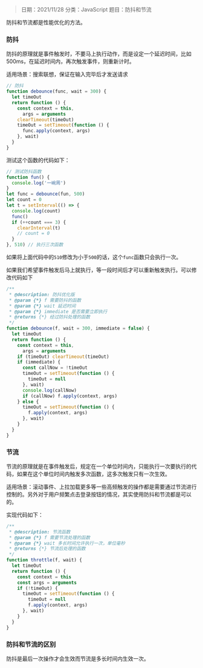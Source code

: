 > 日期：2021/11/28
分类：JavaScript
题目：防抖和节流

防抖和节流都是性能优化的方法。

### 防抖

防抖的原理就是事件触发时，不要马上执行动作，而是设定一个延迟时间，比如500ms，在延迟时间内，再次触发事件，则重新计时。

适用场景：搜索联想，保证在输入完毕后才发送请求

```JavaScript
// 防抖
function debounce(func, wait = 300) {
  let timeOut
  return function () {
    const context = this,
      args = arguments
    clearTimeout(timeOut)
    timeOut = setTimeout(function () {
      func.apply(context, args)
    }, wait)
  }
}
```

测试这个函数的代码如下：

```JavaScript
// 测试防抖函数
function fun() {
  console.log('一碗周')
}
let func = debounce(fun, 500)
let count = 0
let t = setInterval(() => {
  console.log(count)
  func()
  if (++count === 3) {
    clearInterval(t)
    // count = 0
  }
}, 510) // 执行三次函数
```

如果将上面代码中的`510`修改为小于`500`的话，这个`func`函数只会执行一次。

如果我们希望事件触发后马上就执行，等一段时间后才可以重新触发执行。可以修改代码如下

```JavaScript
/**
 * @description: 防抖优化版
 * @param {*} f 需要防抖的函数
 * @param {*} wait 延迟时间
 * @param {*} immediate 是否需要立即执行
 * @returns {*} 经过防抖处理的函数
 */
function debounce(f, wait = 300, immediate = false) {
  let timeOut
  return function () {
    const context = this,
      args = arguments
    if (timeOut) clearTimeout(timeOut)
    if (immediate) {
      const callNow = !timeOut
      timeOut = setTimeout(function () {
        timeOut = null
      }, wait)
      console.log(callNow)
      if (callNow) f.apply(context, args)
    } else {
      timeOut = setTimeout(function () {
        f.apply(context, args)
      }, wait)
    }
  }
}
```

### 节流

节流的原理就是在事件触发后，规定在一个单位时间内，只能执行一次要执行的代码，如果在这个单位时间内触发多次函数，这多次触发只有一次生效。

适用场景：滚动事件、上拉加载更多等一些高频触发的操作都是需要通过节流进行控制的。另外对于用户频繁点击登录按钮的情况，其实使用防抖和节流都是可以的。

实现代码如下：

```JavaScript
/**
 * @description: 节流函数
 * @param {*} f 需要节流处理的函数
 * @param {*} wait 多长时间允许执行一次，单位毫秒
 * @returns {*} 节流后处理的函数
 */
function throttle(f, wait) {
  let timeOut
  return function () {
    const context = this
    const args = arguments
    if (!timeOut) {
      timeOut = setTimeout(function () {
        timeOut = null
        f.apply(context, args)
      }, wait)
    }
  }
}

```

### 防抖和节流的区别

防抖是最后一次操作才会生效而节流是多长时间内生效一次。

